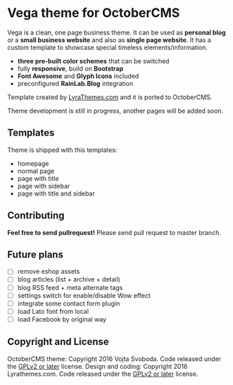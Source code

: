 # Vega theme for OctoberCMS

Vega is a clean, one page business theme. It can be used as **personal blog** or a **small business website** and also 
as **single page website**. It has a custom template to showcase special timeless elements/information.

- **three pre-built color schemes** that can be switched
- fully **responsive**, build on **Bootstrap**
- **Font Awesome** and **Glyph Icons** included
- preconfigured **RainLab.Blog** integration

Template created by [LyraThemes.com](https://www.lyrathemes.com/vega/) and it is ported to OctoberCMS.

Theme development is still in progress, another pages will be added soon.

## Templates

Theme is shipped with this templates:

- homepage
- normal page
- page with title
- page with sidebar
- page with title and sidebar

## Contributing

**Feel free to send pullrequest!** Please send pull request to master branch.

## Future plans

- [ ] remove eshop assets
- [ ] blog articles (list + archive + detail)
- [ ] blog RSS feed + meta alternate tags
- [ ] settings switch for enable/disable Wow effect
- [ ] integrate some contact form plugin
- [ ] load Lato font from local
- [ ] load Facebook by original way

## Copyright and License

OctoberCMS theme: Copyright 2016 Vojta Svoboda. Code released under the [GPLv2 or later](https://www.gnu.org/licenses/gpl.html) license.
Design and coding: Copyright 2016 Lyrathemes.com. Code released under the [GPLv2 or later](https://www.gnu.org/licenses/gpl.html) license.
